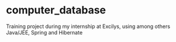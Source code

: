 # computer_database
Training project during my internship at Excilys, using among others Java/JEE, Spring and Hibernate
